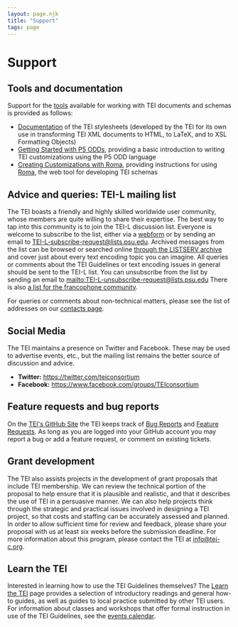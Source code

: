 ```yaml
---
layout: page.njk
title: "Support"
tags: page
---
```

# Support
Tools and documentation
-----------------------

Support for the [tools](./tools/) available for working with TEI documents and schemas is provided as follows:
* [Documentation](/Tools/Stylesheets/) of the TEI stylesheets (developed by the TEI for its own use in transforming TEI XML documents to HTML, to LaTeX, and to XSL Formatting Objects)
* [Getting Started with P5 ODDs](/Guidelines/Customization/odds.xml), providing a basic introduction to writing TEI customizations using the P5 ODD language
* [Creating Customizations with Roma](../Guidelines/Customization/use_roma.xml), providing instructions for using [Roma](http://tei.oucs.ox.ac.uk/Roma/), the web tool for developing TEI schemas


## Advice and queries: TEI-L mailing list

The TEI boasts a friendly and highly skilled worldwide user community, whose members are quite willing to share their expertise. The best way
to tap into this community is to join the TEI-L discussion list. Everyone is welcome to subscribe to the list, either via a [webform](https://lists.psu.edu/cgi-bin/wa?SUBED1=TEI-L&A=1) or by sending an email to [TEI-L-subscribe-request@lists.psu.edu](mailto:TEI-L-subscribe-request@lists.psu.edu).
Archived messages from the list can be browsed or searched online [through the LISTSERV archive](https://lists.psu.edu/cgi-bin/wa?A0=TEI-L)
and cover just about every text encoding topic you can imagine. All queries or comments about the TEI Guidelines or text encoding issues in general
should be sent to the TEI-L list. You can unsubscribe from the list by sending an email to <mailto:TEI-L-unsubscribe-request@lists.psu.edu>
There is also [a list for the francophone community](https://groupes.renater.fr/wiki/tei-fr/).

For queries or comments about non-technical matters, please see the list of addresses on our [contacts page](../About/contact.xml).

Social Media
------------

The TEI maintains a presence on Twitter and Facebook. These may be used to advertise events, etc., but the mailing list remains the better source of discussion and advice.
* **Twitter:** <https://twitter.com/teiconsortium>
* **Facebook:** <https://www.facebook.com/groups/TEIconsortium>

## Feature requests and bug reports

On the [TEI's GitHub Site](https://github.com/TEIC/TEI/issues) the TEI keeps track of
[Bug Reports](https://github.com/TEIC/TEI/issues?q=is%3Aopen+is%3Aissue+label%3A%22Type%3A+Bug%22) and
[Feature Requests](https://github.com/TEIC/TEI/issues?q=is%3Aopen+is%3Aissue+label%3A%22Type%3A+FeatureRequest%22).
As long as you are logged into your GitHub account you may
report a bug or add a feature request, or comment on existing tickets.

## Grant development

The TEI also assists projects in the development of grant proposals that include TEI membership. We can review the technical portion of the proposal to help ensure that it is plausible and realistic, and that it describes the use of TEI in a persuasive manner. We can also help projects think through the strategic and practical issues involved in designing a TEI project, so that costs and staffing can be accurately assessed and planned. In order to allow sufficient time for review and feedback, please share your proposal with us at least six weeks before the submission deadline. For more information about this program, please contact the TEI at info@tei-c.org.

Learn the TEI
-------------

Interested in learning how to use the TEI Guidelines themselves? The [Learn the TEI](Learn/)
page provides a selection of introductory readings and general
how-to guides, as well as guides to local practice submitted by other TEI users. For
information about classes and workshops that offer formal instruction in use of
the TEI Guidelines, see the [events calendar](http://members.tei-c.org/Events).
